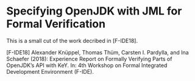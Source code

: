 # Specifying OpenJDK with JML for Formal Verification
This is a small cut of the work decribed in [F-IDE18].

[F-IDE18] Alexander Knüppel, Thomas Thüm, Carsten I. Pardylla, and Ina Schaefer (2018): Experience Report on Formally
Verifying Parts of OpenJDK’s API with KeY. In: 4th Workshop on Formal Integrated Development Environment (F-IDE).
